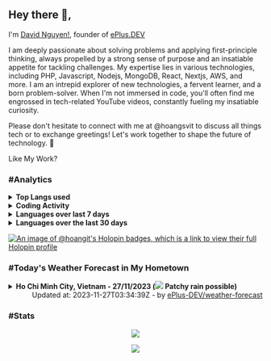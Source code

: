 ## Hey there 👋, 

I'm [David Nguyen!](https://github.com/hoangsvit/), founder of [ePlus.DEV](https://eplus.dev)

I am deeply passionate about solving problems and applying first-principle thinking, always propelled by a strong sense of purpose and an insatiable appetite for tackling challenges. My expertise lies in various technologies, including PHP, Javascript, Nodejs, MongoDB, React, Nextjs, AWS, and more.
I am an intrepid explorer of new technologies, a fervent learner, and a born problem-solver. When I'm not immersed in code, you'll often find me engrossed in tech-related YouTube videos, constantly fueling my insatiable curiosity.

Please don't hesitate to connect with me at @hoangsvit to discuss all things tech or to exchange greetings! Let's work together to shape the future of technology. 🌟

Like My Work?

### #Analytics

<details>
  <summary><b>Top Langs used</b></summary>
    
  ![Top Langs](https://github-readme-stats.vercel.app/api/top-langs/?username=hoangsvit&layout=compact) ![readme stats](https://github-readme-stats.vercel.app/api?username=hoangsvit&show_icons=true&locale=en)
</details>

<details>
  <summary><b>Coding Activity</b></summary>
    
  ![Coding Activity](https://wakatime.com/share/@hoangit/f040630c-79e1-4e60-88f4-0d9ac2c2836a.svg "Coding Activity")
</details>

<details>
  <summary><b>Languages over last 7 days</b></summary>
    
  ![Languages](https://wakatime.com/share/@hoangit/b096125c-54d3-497d-9357-f646151edaf0.svg "Languages")
</details>

<details>
  <summary><b>Languages over the last 30 days</b></summary>
    
  ![Languages over last 30 days](https://wakatime.com/share/@hoangit/a23576c8-da4a-4fb4-a796-209d67bee9e4.svg "Languages
over last 30 days")
</details>

[![An image of @hoangit's Holopin badges, which is a link to view their full Holopin profile](https://holopin.me/hoangit)](https://holopin.io/@hoangit)

### #Today's Weather Forecast in My Hometown



<details>
  <summary><b>Ho Chi Minh City, Vietnam - 27/11/2023 (<img src="https://cdn.weatherapi.com/weather/64x64/day/176.png" /> Patchy rain possible)</b></summary>


<table>
    <tr>
        <th>Hour</th>
        <td>00:00</td><td>01:00</td><td>02:00</td><td>03:00</td><td>04:00</td><td>05:00</td><td>06:00</td><td>07:00</td><td>08:00</td><td>09:00</td><td>10:00</td><td>11:00</td><td>12:00</td><td>13:00</td><td>14:00</td><td>15:00</td><td>16:00</td><td>17:00</td><td>18:00</td><td>19:00</td><td>20:00</td><td>21:00</td><td>22:00</td><td>23:00</td>
    </tr>
    <tr>
        <th>Weather</th>
        <td><img src="https://cdn.weatherapi.com/weather/64x64/night/143.png"></img></td><td><img src="https://cdn.weatherapi.com/weather/64x64/night/113.png"></img></td><td><img src="https://cdn.weatherapi.com/weather/64x64/night/116.png"></img></td><td><img src="https://cdn.weatherapi.com/weather/64x64/night/143.png"></img></td><td><img src="https://cdn.weatherapi.com/weather/64x64/night/143.png"></img></td><td><img src="https://cdn.weatherapi.com/weather/64x64/night/143.png"></img></td><td><img src="https://cdn.weatherapi.com/weather/64x64/day/143.png"></img></td><td><img src="https://cdn.weatherapi.com/weather/64x64/day/116.png"></img></td><td><img src="https://cdn.weatherapi.com/weather/64x64/day/116.png"></img></td><td><img src="https://cdn.weatherapi.com/weather/64x64/day/116.png"></img></td><td><img src="https://cdn.weatherapi.com/weather/64x64/day/113.png"></img></td><td><img src="https://cdn.weatherapi.com/weather/64x64/day/176.png"></img></td><td><img src="https://cdn.weatherapi.com/weather/64x64/day/176.png"></img></td><td><img src="https://cdn.weatherapi.com/weather/64x64/day/176.png"></img></td><td><img src="https://cdn.weatherapi.com/weather/64x64/day/176.png"></img></td><td><img src="https://cdn.weatherapi.com/weather/64x64/day/116.png"></img></td><td><img src="https://cdn.weatherapi.com/weather/64x64/day/122.png"></img></td><td><img src="https://cdn.weatherapi.com/weather/64x64/day/116.png"></img></td><td><img src="https://cdn.weatherapi.com/weather/64x64/night/263.png"></img></td><td><img src="https://cdn.weatherapi.com/weather/64x64/night/176.png"></img></td><td><img src="https://cdn.weatherapi.com/weather/64x64/night/116.png"></img></td><td><img src="https://cdn.weatherapi.com/weather/64x64/night/116.png"></img></td><td><img src="https://cdn.weatherapi.com/weather/64x64/night/116.png"></img></td><td><img src="https://cdn.weatherapi.com/weather/64x64/night/116.png"></img></td>
    </tr>
    <tr>
        <th>Condition</th>
        <td width="200px">Mist</td><td width="200px">Clear</td><td width="200px">Partly cloudy</td><td width="200px">Mist</td><td width="200px">Mist</td><td width="200px">Mist</td><td width="200px">Mist</td><td width="200px">Partly cloudy</td><td width="200px">Partly cloudy</td><td width="200px">Partly cloudy</td><td width="200px">Sunny</td><td width="200px">Patchy rain possible</td><td width="200px">Patchy rain possible</td><td width="200px">Patchy rain possible</td><td width="200px">Patchy rain possible</td><td width="200px">Partly cloudy</td><td width="200px">Overcast</td><td width="200px">Partly cloudy</td><td width="200px">Patchy light drizzle</td><td width="200px">Patchy rain possible</td><td width="200px">Partly cloudy</td><td width="200px">Partly cloudy</td><td width="200px">Partly cloudy</td><td width="200px">Partly cloudy</td>
    </tr>
    <tr>
        <th>Temperature</th>
        <td>23.8 °C</td><td>23.7 °C</td><td>23.6 °C</td><td>23.6 °C</td><td>23.5 °C</td><td>23.5 °C</td><td>23.4 °C</td><td>24.3 °C</td><td>25.6 °C</td><td>27.1 °C</td><td>30 °C</td><td>30.4 °C</td><td>29.8 °C</td><td>29 °C</td><td>28.6 °C</td><td>28.8 °C</td><td>29.3 °C</td><td>27.7 °C</td><td>26.3 °C</td><td>25.6 °C</td><td>25.2 °C</td><td>25.1 °C</td><td>24.9 °C</td><td>24.7 °C</td>
    </tr>
    <tr>
        <th>Wind</th>
        <td>7.2 kph</td><td>5.4 kph</td><td>5 kph</td><td>6.1 kph</td><td>6.1 kph</td><td>6.5 kph</td><td>6.8 kph</td><td>6.5 kph</td><td>7.2 kph</td><td>7.2 kph</td><td>11.2 kph</td><td>6.5 kph</td><td>5.8 kph</td><td>5.8 kph</td><td>4.7 kph</td><td>3.2 kph</td><td>4.7 kph</td><td>10.4 kph</td><td>11.5 kph</td><td>9.4 kph</td><td>5.8 kph</td><td>4.3 kph</td><td>7.9 kph</td><td>9.4 kph</td>
    </tr>
</table>

</details>

<div align="right">
Updated at: 2023-11-27T03:34:39Z - by <a target="_blank" href="https://github.com/ePlus-DEV/weather-forecast">ePlus-DEV/weather-forecast</a>
</div>


### #Stats
<div align="center">

![](https://komarev.com/ghpvc/?username=hoangsvit&style=for-the-badge)

[![](https://s11.flagcounter.com/count/1xO8/bg_FFFFFF/txt_000000/border_CCCCCC/columns_2/maxflags_10/viewers_3/labels_1/pageviews_1/flags_1/percent_0/)](https://s11.flagcounter.com/more/1xO8/)
</div>
